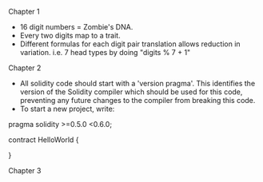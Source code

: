 Chapter 1
- 16 digit numbers = Zombie's DNA.
- Every two digits map to a trait.
- Different formulas for each digit pair translation allows reduction in variation. i.e. 7 head types by doing "digits % 7 + 1"

Chapter 2
- All solidity code should start with a 'version pragma'. This identifies the version of the Solidity compiler which should be used for this code, preventing any future changes to the compiler from breaking this code.
- To start a new project, write:

pragma solidity >=0.5.0 <0.6.0;

contract HelloWorld {

}

Chapter 3
